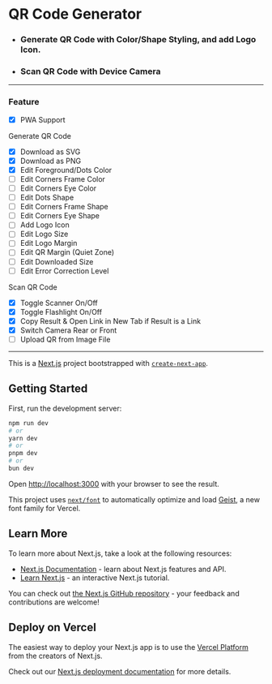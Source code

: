 # QR Code Generator

- ### Generate QR Code with Color/Shape Styling, and add Logo Icon.
- ### Scan QR Code with Device Camera

---

### Feature

- [x] PWA Support

Generate QR Code

- [x] Download as SVG
- [x] Download as PNG
- [x] Edit Foreground/Dots Color
- [ ] Edit Corners Frame Color
- [ ] Edit Corners Eye Color
- [ ] Edit Dots Shape
- [ ] Edit Corners Frame Shape
- [ ] Edit Corners Eye Shape
- [ ] Add Logo Icon
- [ ] Edit Logo Size
- [ ] Edit Logo Margin
- [ ] Edit QR Margin (Quiet Zone)
- [ ] Edit Downloaded Size
- [ ] Edit Error Correction Level

Scan QR Code

- [x] Toggle Scanner On/Off
- [x] Toggle Flashlight On/Off
- [x] Copy Result & Open Link in New Tab if Result is a Link
- [x] Switch Camera Rear or Front
- [ ] Upload QR from Image File

---

This is a [Next.js](https://nextjs.org) project bootstrapped with [`create-next-app`](https://github.com/vercel/next.js/tree/canary/packages/create-next-app).

## Getting Started

First, run the development server:

```bash
npm run dev
# or
yarn dev
# or
pnpm dev
# or
bun dev
```

Open [http://localhost:3000](http://localhost:3000) with your browser to see the result.

This project uses [`next/font`](https://nextjs.org/docs/app/building-your-application/optimizing/fonts) to automatically optimize and load [Geist](https://vercel.com/font), a new font family for Vercel.

## Learn More

To learn more about Next.js, take a look at the following resources:

- [Next.js Documentation](https://nextjs.org/docs) - learn about Next.js features and API.
- [Learn Next.js](https://nextjs.org/learn) - an interactive Next.js tutorial.

You can check out [the Next.js GitHub repository](https://github.com/vercel/next.js) - your feedback and contributions are welcome!

## Deploy on Vercel

The easiest way to deploy your Next.js app is to use the [Vercel Platform](https://vercel.com/new?utm_medium=default-template&filter=next.js&utm_source=create-next-app&utm_campaign=create-next-app-readme) from the creators of Next.js.

Check out our [Next.js deployment documentation](https://nextjs.org/docs/app/building-your-application/deploying) for more details.
